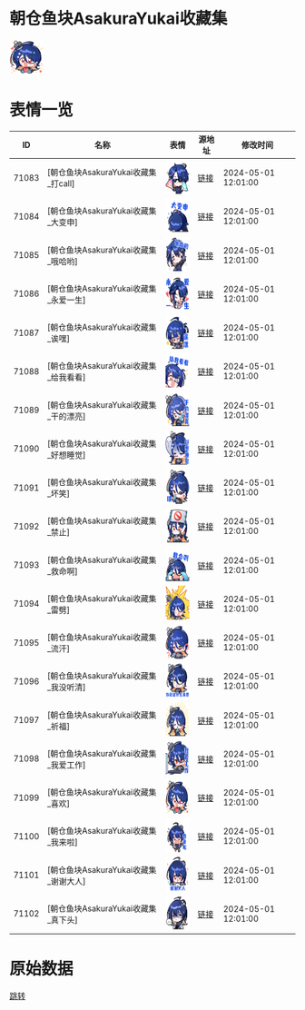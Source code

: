 # 朝仓鱼块AsakuraYukai收藏集

<img src="./cover.png" height="60" alt="cover" />

# 表情一览

|ID|名称|表情|源地址|修改时间|
|----|----|----|----|----|
|71083|[朝仓鱼块AsakuraYukai收藏集_打call]|<img src="./pic/071083_%5B朝仓鱼块AsakuraYukai收藏集_打call%5D.png" height="60" alt="打call"/>|[链接](https://i0.hdslb.com/bfs/garb/2eba89d6ed6b3ad667ca855c1b704ea96263040d.png)|2024-05-01 12:01:00|
|71084|[朝仓鱼块AsakuraYukai收藏集_大变申]|<img src="./pic/071084_%5B朝仓鱼块AsakuraYukai收藏集_大变申%5D.png" height="60" alt="大变申"/>|[链接](https://i0.hdslb.com/bfs/garb/73e0b8654e70b8a8c41eb137e8129d9300fb49e9.png)|2024-05-01 12:01:00|
|71085|[朝仓鱼块AsakuraYukai收藏集_哦哈哟]|<img src="./pic/071085_%5B朝仓鱼块AsakuraYukai收藏集_哦哈哟%5D.png" height="60" alt="哦哈哟"/>|[链接](https://i0.hdslb.com/bfs/garb/5b30cab84927b269997a7c7f01e74a89cbd101d8.png)|2024-05-01 12:01:00|
|71086|[朝仓鱼块AsakuraYukai收藏集_永爱一生]|<img src="./pic/071086_%5B朝仓鱼块AsakuraYukai收藏集_永爱一生%5D.png" height="60" alt="永爱一生"/>|[链接](https://i0.hdslb.com/bfs/garb/85cb6aa9e0e6b48aa875a2df684bb347482b7d80.png)|2024-05-01 12:01:00|
|71087|[朝仓鱼块AsakuraYukai收藏集_诶嘿]|<img src="./pic/071087_%5B朝仓鱼块AsakuraYukai收藏集_诶嘿%5D.png" height="60" alt="诶嘿"/>|[链接](https://i0.hdslb.com/bfs/garb/284c1d6e35cfdcf5196b3a5f516c9a5ce6190e0b.png)|2024-05-01 12:01:00|
|71088|[朝仓鱼块AsakuraYukai收藏集_给我看看]|<img src="./pic/071088_%5B朝仓鱼块AsakuraYukai收藏集_给我看看%5D.png" height="60" alt="给我看看"/>|[链接](https://i0.hdslb.com/bfs/garb/ee91922ac96af281c36a99ee0a860a82dfa4ee77.png)|2024-05-01 12:01:00|
|71089|[朝仓鱼块AsakuraYukai收藏集_干的漂亮]|<img src="./pic/071089_%5B朝仓鱼块AsakuraYukai收藏集_干的漂亮%5D.png" height="60" alt="干的漂亮"/>|[链接](https://i0.hdslb.com/bfs/garb/43f2ef1c1f9813f54d4211914b9a0833b3f5d6ac.png)|2024-05-01 12:01:00|
|71090|[朝仓鱼块AsakuraYukai收藏集_好想睡觉]|<img src="./pic/071090_%5B朝仓鱼块AsakuraYukai收藏集_好想睡觉%5D.png" height="60" alt="好想睡觉"/>|[链接](https://i0.hdslb.com/bfs/garb/29d74bec008dd134708213f866ed9a7ad6f90958.png)|2024-05-01 12:01:00|
|71091|[朝仓鱼块AsakuraYukai收藏集_坏笑]|<img src="./pic/071091_%5B朝仓鱼块AsakuraYukai收藏集_坏笑%5D.png" height="60" alt="坏笑"/>|[链接](https://i0.hdslb.com/bfs/garb/a35f344dbe5fb09e692f74f8e4069e4830255d75.png)|2024-05-01 12:01:00|
|71092|[朝仓鱼块AsakuraYukai收藏集_禁止]|<img src="./pic/071092_%5B朝仓鱼块AsakuraYukai收藏集_禁止%5D.png" height="60" alt="禁止"/>|[链接](https://i0.hdslb.com/bfs/garb/15e9b924f4bdd4e3c3c3e56cdb4a3dec4f1b0253.png)|2024-05-01 12:01:00|
|71093|[朝仓鱼块AsakuraYukai收藏集_救命啊]|<img src="./pic/071093_%5B朝仓鱼块AsakuraYukai收藏集_救命啊%5D.png" height="60" alt="救命啊"/>|[链接](https://i0.hdslb.com/bfs/garb/86efd82304b28a9a3d4522b4ec007fbd32cd6585.png)|2024-05-01 12:01:00|
|71094|[朝仓鱼块AsakuraYukai收藏集_雷劈]|<img src="./pic/071094_%5B朝仓鱼块AsakuraYukai收藏集_雷劈%5D.png" height="60" alt="雷劈"/>|[链接](https://i0.hdslb.com/bfs/garb/74320e5aa257722adc4b64c2332d5f9fa8cc6a95.png)|2024-05-01 12:01:00|
|71095|[朝仓鱼块AsakuraYukai收藏集_流汗]|<img src="./pic/071095_%5B朝仓鱼块AsakuraYukai收藏集_流汗%5D.png" height="60" alt="流汗"/>|[链接](https://i0.hdslb.com/bfs/garb/433e0d9a0cd2f1cd28155f64f4019a28ab0bd463.png)|2024-05-01 12:01:00|
|71096|[朝仓鱼块AsakuraYukai收藏集_我没听清]|<img src="./pic/071096_%5B朝仓鱼块AsakuraYukai收藏集_我没听清%5D.png" height="60" alt="我没听清"/>|[链接](https://i0.hdslb.com/bfs/garb/e95cb2291a1a5b7bbc0c7526eac1dad289da4367.png)|2024-05-01 12:01:00|
|71097|[朝仓鱼块AsakuraYukai收藏集_祈福]|<img src="./pic/071097_%5B朝仓鱼块AsakuraYukai收藏集_祈福%5D.png" height="60" alt="祈福"/>|[链接](https://i0.hdslb.com/bfs/garb/b4978a63b4e0dca317d7c0d9199067af0413259d.png)|2024-05-01 12:01:00|
|71098|[朝仓鱼块AsakuraYukai收藏集_我爱工作]|<img src="./pic/071098_%5B朝仓鱼块AsakuraYukai收藏集_我爱工作%5D.png" height="60" alt="我爱工作"/>|[链接](https://i0.hdslb.com/bfs/garb/6a6c970f41b979b3ad554e60032832101fd69b4d.png)|2024-05-01 12:01:00|
|71099|[朝仓鱼块AsakuraYukai收藏集_喜欢]|<img src="./pic/071099_%5B朝仓鱼块AsakuraYukai收藏集_喜欢%5D.png" height="60" alt="喜欢"/>|[链接](https://i0.hdslb.com/bfs/garb/2fd6332abbc25a41352fb131b0970b723f12cf1f.png)|2024-05-01 12:01:00|
|71100|[朝仓鱼块AsakuraYukai收藏集_我来啦]|<img src="./pic/071100_%5B朝仓鱼块AsakuraYukai收藏集_我来啦%5D.png" height="60" alt="我来啦"/>|[链接](https://i0.hdslb.com/bfs/garb/87b5527113d56a02f906d5aac3c963b92a678ee0.png)|2024-05-01 12:01:00|
|71101|[朝仓鱼块AsakuraYukai收藏集_谢谢大人]|<img src="./pic/071101_%5B朝仓鱼块AsakuraYukai收藏集_谢谢大人%5D.png" height="60" alt="谢谢大人"/>|[链接](https://i0.hdslb.com/bfs/garb/48cf60a71d7151936d8649c505d2274e6c579bd7.png)|2024-05-01 12:01:00|
|71102|[朝仓鱼块AsakuraYukai收藏集_真下头]|<img src="./pic/071102_%5B朝仓鱼块AsakuraYukai收藏集_真下头%5D.png" height="60" alt="真下头"/>|[链接](https://i0.hdslb.com/bfs/garb/1fc21fb645ca98b554d4297ac9793199041dcf2e.png)|2024-05-01 12:01:00|

# 原始数据

[跳转](./raw.json)

